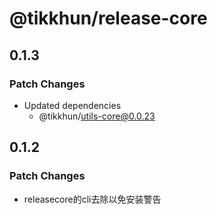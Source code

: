 # @tikkhun/release-core

## 0.1.3

### Patch Changes

- Updated dependencies
  - @tikkhun/utils-core@0.0.23

## 0.1.2

### Patch Changes

- releasecore的cli去除以免安装警告
